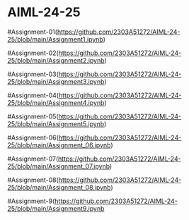 # AIML-24-25

#Assignment-01(https://github.com/2303A51272/AIML-24-25/blob/main/Assignment1.ipynb)

#Assignment-02(https://github.com/2303A51272/AIML-24-25/blob/main/Assignment2.ipynb)

#Assignment-03(https://github.com/2303A51272/AIML-24-25/blob/main/Assignment3.ipynb)

#Assignment-04(https://github.com/2303A51272/AIML-24-25/blob/main/Assignment4.ipynb)

#Assignment-05(https://github.com/2303A51272/AIML-24-25/blob/main/Assignment5.ipynb)

#Assignment-06(https://github.com/2303A51272/AIML-24-25/blob/main/Assignment_06.ipynb)

#Assignment-07(https://github.com/2303A51272/AIML-24-25/blob/main/Assignment_07.ipynb)

#Assignment-08(https://github.com/2303A51272/AIML-24-25/blob/main/Assignment_08.ipynb)

#Assignment-9(https://github.com/2303A51272/AIML-24-25/blob/main/Assignment9.ipynb
